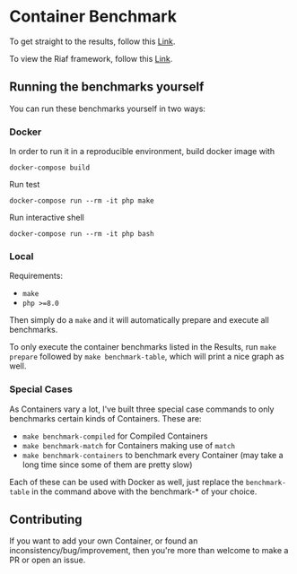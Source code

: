 # Container Benchmark

To get straight to the results, follow this [Link](Results.md).

To view the Riaf framework, follow this [Link](https://github.com/L3tum/RiafCore).

## Running the benchmarks yourself

You can run these benchmarks yourself in two ways:

### Docker

In order to run it in a reproducible environment, build docker image with
````shell
docker-compose build
````

Run test
```shell
docker-compose run --rm -it php make
```

Run interactive shell
```shell
docker-compose run --rm -it php bash
```

### Local

Requirements:
- ``make``
- ``php >=8.0``

Then simply do a ``make`` and it will automatically prepare and execute all benchmarks.

To only execute the container benchmarks listed in the Results, run ``make prepare`` followed by `make benchmark-table`, 
which will print a nice graph as well.

### Special Cases

As Containers vary a lot, I've built three special case commands to only benchmarks certain kinds of Containers.
These are:
- `make benchmark-compiled` for Compiled Containers
- `make benchmark-match` for Containers making use of `match`
- `make benchmark-containers` to benchmark every Container (may take a long time since some of them are pretty slow)

Each of these can be used with Docker as well, just replace the `benchmark-table` in the command above with the benchmark-* of your choice.

## Contributing

If you want to add your own Container, or found an inconsistency/bug/improvement, then you're more than welcome to make a PR or open an issue.
